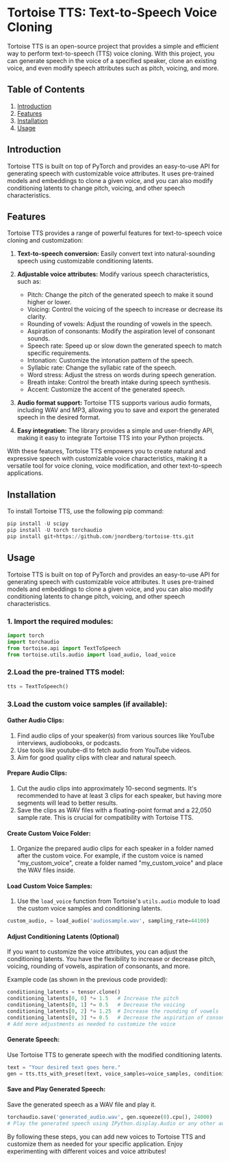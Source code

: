 # Tortoise TTS: Text-to-Speech Voice Cloning

Tortoise TTS is an open-source project that provides a simple and efficient way to perform text-to-speech (TTS) voice cloning. With this project, you can generate speech in the voice of a specified speaker, clone an existing voice, and even modify speech attributes such as pitch, voicing, and more.

## Table of Contents

1. [Introduction](#introduction)
2. [Features](#installation)
3. [Installation](#installation)
4. [Usage](#usage)



## Introduction

Tortoise TTS is built on top of PyTorch and provides an easy-to-use API for generating speech with customizable voice attributes. It uses pre-trained models and embeddings to clone a given voice, and you can also modify conditioning latents to change pitch, voicing, and other speech characteristics.

## Features

Tortoise TTS provides a range of powerful features for text-to-speech voice cloning and customization:

1. **Text-to-speech conversion:** Easily convert text into natural-sounding speech using customizable conditioning latents.

2. **Adjustable voice attributes:** Modify various speech characteristics, such as:
   - Pitch: Change the pitch of the generated speech to make it sound higher or lower.
   - Voicing: Control the voicing of the speech to increase or decrease its clarity.
   - Rounding of vowels: Adjust the rounding of vowels in the speech.
   - Aspiration of consonants: Modify the aspiration level of consonant sounds.
   - Speech rate: Speed up or slow down the generated speech to match specific requirements.
   - Intonation: Customize the intonation pattern of the speech.
   - Syllabic rate: Change the syllabic rate of the speech.
   - Word stress: Adjust the stress on words during speech generation.
   - Breath intake: Control the breath intake during speech synthesis.
   - Accent: Customize the accent of the generated speech.

3. **Audio format support:** Tortoise TTS supports various audio formats, including WAV and MP3, allowing you to save and export the generated speech in the desired format.

4. **Easy integration:** The library provides a simple and user-friendly API, making it easy to integrate Tortoise TTS into your Python projects.

With these features, Tortoise TTS empowers you to create natural and expressive speech with customizable voice characteristics, making it a versatile tool for voice cloning, voice modification, and other text-to-speech applications.

## Installation

To install Tortoise TTS, use the following pip command:

```python
pip install -U scipy
pip install -U torch torchaudio
pip install git+https://github.com/jnordberg/tortoise-tts.git
```

## Usage

Tortoise TTS is built on top of PyTorch and provides an easy-to-use API for generating speech with customizable voice attributes. It uses pre-trained models and embeddings to clone a given voice, and you can also modify conditioning latents to change pitch, voicing, and other speech characteristics.

### 1. Import the required modules:

```python
import torch
import torchaudio
from tortoise.api import TextToSpeech
from tortoise.utils.audio import load_audio, load_voice
```

### 2.Load the pre-trained TTS model:

```python
tts = TextToSpeech()

```

### 3.Load the custom voice samples (if available):



#### Gather Audio Clips:

1. Find audio clips of your speaker(s) from various sources like YouTube interviews, audiobooks, or podcasts.
2. Use tools like youtube-dl to fetch audio from YouTube videos.
3. Aim for good quality clips with clear and natural speech.

#### Prepare Audio Clips:

1. Cut the audio clips into approximately 10-second segments. It's recommended to have at least 3 clips for each speaker, but having more segments will lead to better results.
2. Save the clips as WAV files with a floating-point format and a 22,050 sample rate. This is crucial for compatibility with Tortoise TTS.

#### Create Custom Voice Folder:

1. Organize the prepared audio clips for each speaker in a folder named after the custom voice. For example, if the custom voice is named "my_custom_voice", create a folder named "my_custom_voice" and place the WAV files inside.

#### Load Custom Voice Samples:

1. Use the `load_voice` function from Tortoise's `utils.audio` module to load the custom voice samples and conditioning latents.

```python
custom_audio, = load_audio('audiosample.wav', sampling_rate=44100)

```
#### Adjust Conditioning Latents (Optional)

If you want to customize the voice attributes, you can adjust the conditioning latents. You have the flexibility to increase or decrease pitch, voicing, rounding of vowels, aspiration of consonants, and more.

Example code (as shown in the previous code provided):
```python
conditioning_latents = tensor.clone()
conditioning_latents[0, 0] *= 1.5   # Increase the pitch
conditioning_latents[0, 1] *= 0.5   # Decrease the voicing
conditioning_latents[0, 2] *= 1.25  # Increase the rounding of vowels
conditioning_latents[0, 3] *= 0.5   # Decrease the aspiration of consonants
# Add more adjustments as needed to customize the voice
```

#### Generate Speech:

Use Tortoise TTS to generate speech with the modified conditioning latents.
```python
text = "Your desired text goes here."
gen = tts.tts_with_preset(text, voice_samples=voice_samples, conditioning_latents=conditioning_latents, preset='standard')
```

#### Save and Play Generated Speech:

Save the generated speech as a WAV file and play it.

```python
torchaudio.save('generated_audio.wav', gen.squeeze(0).cpu(), 24000)
# Play the generated speech using IPython.display.Audio or any other audio player of your choice.
```


By following these steps, you can add new voices to Tortoise TTS and customize them as needed for your specific application. Enjoy experimenting with different voices and voice attributes!





